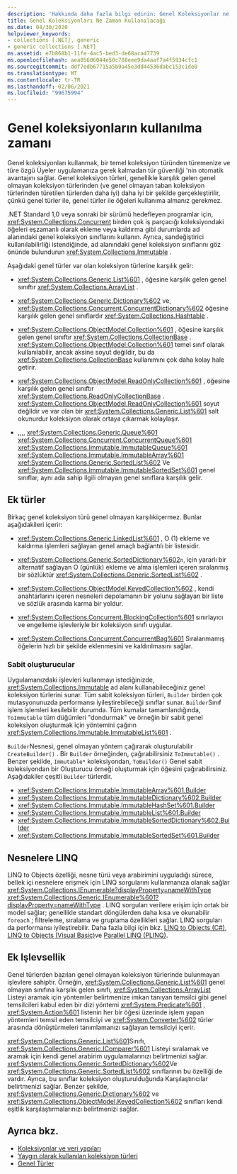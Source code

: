 ```yaml
---
description: 'Hakkında daha fazla bilgi edinin: Genel Koleksiyonlar ne zaman kullanılır?'
title: Genel Koleksiyonları Ne Zaman Kullanılacağı
ms.date: 04/30/2020
helpviewer_keywords:
- collections [.NET], generic
- generic collections [.NET]
ms.assetid: e7b868b1-11fe-4ac5-bed3-de68aca47739
ms.openlocfilehash: aea85606044e50c788eee9da4aaf7a4f5934cfc1
ms.sourcegitcommit: ddf7edb67715a5b9a45e3dd44536dabc153c1de0
ms.translationtype: MT
ms.contentlocale: tr-TR
ms.lasthandoff: 02/06/2021
ms.locfileid: "99675994"
---
```

# <a name="when-to-use-generic-collections"></a>Genel koleksiyonların kullanılma zamanı

Genel koleksiyonları kullanmak, bir temel koleksiyon türünden türemenize ve türe özgü Üyeler uygulamanıza gerek kalmadan tür güvenliği 'nin otomatik avantajını sağlar. Genel koleksiyon türleri, genellikle karşılık gelen genel olmayan koleksiyon türlerinden (ve genel olmayan taban koleksiyon türlerinden türetilen türlerden daha iyi) daha iyi bir şekilde gerçekleştirilir, çünkü genel türler ile, genel türler ile öğeleri kullanıma almanız gerekmez.

.NET Standard 1,0 veya sonraki bir sürümü hedefleyen programlar için, <xref:System.Collections.Concurrent> birden çok iş parçacığı koleksiyondaki öğeleri eşzamanlı olarak ekleme veya kaldırma gibi durumlarda ad alanındaki genel koleksiyon sınıflarını kullanın. Ayrıca, sandeğiştirici kullanılabilirliği istendiğinde, ad alanındaki genel koleksiyon sınıflarını göz önünde bulundurun <xref:System.Collections.Immutable> .

Aşağıdaki genel türler var olan koleksiyon türlerine karşılık gelir:

- <xref:System.Collections.Generic.List%601> , öğesine karşılık gelen genel sınıftır <xref:System.Collections.ArrayList> .

- <xref:System.Collections.Generic.Dictionary%602> ve, <xref:System.Collections.Concurrent.ConcurrentDictionary%602> öğesine karşılık gelen genel sınıflardır <xref:System.Collections.Hashtable> .

- <xref:System.Collections.ObjectModel.Collection%601> , öğesine karşılık gelen genel sınıftır <xref:System.Collections.CollectionBase> . <xref:System.Collections.ObjectModel.Collection%601> temel sınıf olarak kullanılabilir, ancak aksine soyut değildir, bu da <xref:System.Collections.CollectionBase> kullanımını çok daha kolay hale getirir.

- <xref:System.Collections.ObjectModel.ReadOnlyCollection%601> , öğesine karşılık gelen genel sınıftır <xref:System.Collections.ReadOnlyCollectionBase> . <xref:System.Collections.ObjectModel.ReadOnlyCollection%601> soyut değildir ve var olan bir <xref:System.Collections.Generic.List%601> salt okunurdur koleksiyon olarak ortaya çıkarmak kolaylaşır.

- ,,,, <xref:System.Collections.Generic.Queue%601> <xref:System.Collections.Concurrent.ConcurrentQueue%601> <xref:System.Collections.Immutable.ImmutableQueue%601> <xref:System.Collections.Immutable.ImmutableArray%601> <xref:System.Collections.Generic.SortedList%602> Ve <xref:System.Collections.Immutable.ImmutableSortedSet%601> genel sınıflar, aynı ada sahip ilgili olmayan genel sınıflara karşılık gelir.

## <a name="additional-types"></a>Ek türler

Birkaç genel koleksiyon türü genel olmayan karşılıkiçermez. Bunlar aşağıdakileri içerir:

- <xref:System.Collections.Generic.LinkedList%601> , O (1) ekleme ve kaldırma işlemleri sağlayan genel amaçlı bağlantılı bir listesidir.

- <xref:System.Collections.Generic.SortedDictionary%602>`n`, için yararlı bir alternatif sağlayan O (günlük) ekleme ve alma işlemleri içeren sıralanmış bir sözlüktür <xref:System.Collections.Generic.SortedList%602> .

- <xref:System.Collections.ObjectModel.KeyedCollection%602> , kendi anahtarlarını içeren nesneleri depolamanın bir yolunu sağlayan bir liste ve sözlük arasında karma bir yoldur.

- <xref:System.Collections.Concurrent.BlockingCollection%601> sınırlayıcı ve engelleme işlevleriyle bir koleksiyon sınıfı uygular.

- <xref:System.Collections.Concurrent.ConcurrentBag%601> Sıralanmamış öğelerin hızlı bir şekilde eklenmesini ve kaldırılmasını sağlar.

### <a name="immutable-builders"></a>Sabit oluşturucular

Uygulamanızdaki işlevleri kullanmayı istediğinizde, <xref:System.Collections.Immutable> ad alanı kullanabileceğiniz genel koleksiyon türlerini sunar. Tüm sabit koleksiyon türleri, `Builder` birden çok mutasyonunuzda performansı iyileştirebileceği sınıflar sunar. `Builder`Sınıf işlem işlemleri kesilebilir durumda. Tüm kumalar tamamlandığında, `ToImmutable` tüm düğümleri "dondurmak" ve örneğin bir sabit genel koleksiyon oluşturmak için yöntemini çağırın <xref:System.Collections.Immutable.ImmutableList%601> .

`Builder`Nesnesi, genel olmayan yöntem çağırarak oluşturulabilir `CreateBuilder()` . Bir `Builder` örneğinden, çağırabilirsiniz `ToImmutable()` . Benzer şekilde, `Immutable*` koleksiyondan, `ToBuilder()` Genel sabit koleksiyondan bir Oluşturucu örneği oluşturmak için öğesini çağırabilirsiniz. Aşağıdakiler çeşitli `Builder` türlerdir.

- <xref:System.Collections.Immutable.ImmutableArray%601.Builder>
- <xref:System.Collections.Immutable.ImmutableDictionary%602.Builder>
- <xref:System.Collections.Immutable.ImmutableHashSet%601.Builder>
- <xref:System.Collections.Immutable.ImmutableList%601.Builder>
- <xref:System.Collections.Immutable.ImmutableSortedDictionary%602.Builder>
- <xref:System.Collections.Immutable.ImmutableSortedSet%601.Builder>

## <a name="linq-to-objects"></a>Nesnelere LINQ

LINQ to Objects özelliği, nesne türü veya arabirimini uyguladığı sürece, bellek içi nesnelere erişmek için LINQ sorgularını kullanmanıza olanak sağlar <xref:System.Collections.IEnumerable?displayProperty=nameWithType> <xref:System.Collections.Generic.IEnumerable%601?displayProperty=nameWithType> . LINQ sorguları verilere erişim için ortak bir model sağlar; genellikle standart döngülerden daha kısa ve okunabilir `foreach` ; filtreleme, sıralama ve gruplama özellikleri sağlar. LINQ sorguları da performansı iyileştirebilir. Daha fazla bilgi için bkz. [LINQ to Objects (C#)](../../csharp/programming-guide/concepts/linq/linq-to-objects.md), [LINQ to Objects (Visual Basic)](../../visual-basic/programming-guide/concepts/linq/linq-to-objects.md)ve [Parallel LINQ (PLINQ)](../parallel-programming/introduction-to-plinq.md).

## <a name="additional-functionality"></a>Ek Işlevsellik

Genel türlerden bazıları genel olmayan koleksiyon türlerinde bulunmayan işlevlere sahiptir. Örneğin, <xref:System.Collections.Generic.List%601> genel olmayan sınıfına karşılık gelen sınıfı, <xref:System.Collections.ArrayList> Listeyi aramak için yöntemler belirtmenize imkan tanıyan temsilci gibi genel temsilcileri kabul eden bir dizi yöntemi <xref:System.Predicate%601> , <xref:System.Action%601> listenin her bir öğesi üzerinde işlem yapan yöntemleri temsil eden temsilciyi ve <xref:System.Converter%602> türler arasında dönüştürmeleri tanımlamanızı sağlayan temsilciyi içerir.

<xref:System.Collections.Generic.List%601>Sınıfı, <xref:System.Collections.Generic.IComparer%601> Listeyi sıralamak ve aramak için kendi genel arabirim uygulamalarınızı belirtmenizi sağlar. <xref:System.Collections.Generic.SortedDictionary%602>Ve <xref:System.Collections.Generic.SortedList%602> sınıflarının bu özelliği de vardır. Ayrıca, bu sınıflar koleksiyon oluşturulduğunda Karşılaştırıcılar belirtmenizi sağlar. Benzer şekilde, <xref:System.Collections.Generic.Dictionary%602> ve <xref:System.Collections.ObjectModel.KeyedCollection%602> sınıfları kendi eşitlik karşılaştırmalarınızı belirtmenizi sağlar.

## <a name="see-also"></a>Ayrıca bkz.

- [Koleksiyonlar ve veri yapıları](index.md)
- [Yaygın olarak kullanılan koleksiyon türleri](commonly-used-collection-types.md)
- [Genel Türler](../generics/index.md)
